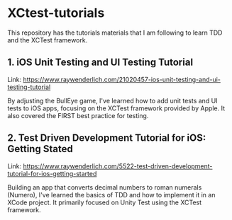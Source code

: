 # XCtest-tutorials
This repository has the tutorials materials that I am following to learn TDD and the XCTest framework.

## 1. iOS Unit Testing and UI Testing Tutorial 
Link: https://www.raywenderlich.com/21020457-ios-unit-testing-and-ui-testing-tutorial

By adjusting the BullEye game, I've learned how to add unit tests and UI tests to iOS apps, focusing on the XCTest framework provided by Apple. It also covered the FIRST best practice for testing.

## 2. Test Driven Development Tutorial for iOS: Getting Stated
Link: https://www.raywenderlich.com/5522-test-driven-development-tutorial-for-ios-getting-started

Building an app that converts decimal numbers to roman numerals (Numero), I've learned the basics of TDD and how to implement it in an XCode project. It primarily focused on Unity Test using the XCTest framework.
